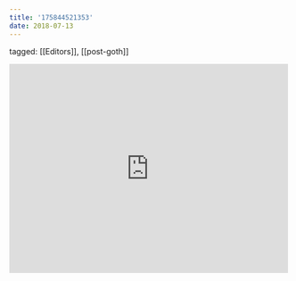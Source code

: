 ```yaml
---
title: '175844521353'
date: 2018-07-13
---
```

tagged: [[Editors]], [[post-goth]]
<iframe allow="accelerometer; autoplay; clipboard-write; encrypted-media; gyroscope; picture-in-picture" allowfullscreen="" frameborder="0" height="375" id="youtube_iframe" src="https://www.youtube.com/embed/Wq4tyDRhU_4?feature=oembed&amp;enablejsapi=1&amp;origin=https://safe.txmblr.com&amp;wmode=opaque" width="500"></iframe>